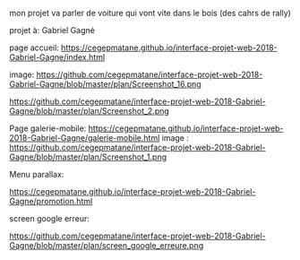 mon projet va parler de voiture qui vont vite dans le bois (des cahrs de rally)


projet à: Gabriel Gagné 

page accueil:
https://cegepmatane.github.io/interface-projet-web-2018-Gabriel-Gagne/index.html

image:
https://github.com/cegepmatane/interface-projet-web-2018-Gabriel-Gagne/blob/master/plan/Screenshot_16.png

https://github.com/cegepmatane/interface-projet-web-2018-Gabriel-Gagne/blob/master/plan/Screenshot_2.png

Page galerie-mobile:
https://cegepmatane.github.io/interface-projet-web-2018-Gabriel-Gagne/galerie-mobile.html
image :
https://github.com/cegepmatane/interface-projet-web-2018-Gabriel-Gagne/blob/master/plan/Screenshot_1.png

Menu parallax:


https://cegepmatane.github.io/interface-projet-web-2018-Gabriel-Gagne/promotion.html


screen google erreur:

https://github.com/cegepmatane/interface-projet-web-2018-Gabriel-Gagne/blob/master/plan/screen_google_erreure.png